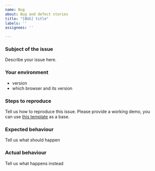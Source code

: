 ```yaml
---
name: Bug
about: Bug and defect stories
title: "[BUG] title"
labels: ''
assignees: ''

---
```


### Subject of the issue

Describe your issue here.

### Your environment

- version
- which browser and its version

### Steps to reproduce

Tell us how to reproduce this issue. Please provide a working demo, you can use [this template](https://plnkr.co/edit/XorWgI?p=preview) as a base.

### Expected behaviour

Tell us what should happen

### Actual behaviour

Tell us what happens instead
